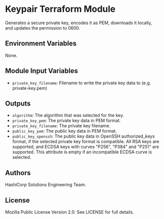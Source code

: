# Keypair Terraform Module

Generates a secure private key, encodes it as PEM, downloads it locally, and updates the permission to 0600.

## Environment Variables

None.

## Module Input Variables

- `private_key_filename`:  Filename to write the private key data to (e.g. private-key.pem)

## Outputs

- `algorithm`:  The algorithm that was selected for the key.
- `private_key_pem`:  The private key data in PEM format.
- `private_key_filename`:  The private key filename.
- `public_key_pem`:  The public key data in PEM format.
- `public_key_openssh`:  The public key data in OpenSSH authorized_keys format, if the selected private key format is compatible. All RSA keys are supported, and ECDSA keys with curves "P256", "P384" and "P251" are supported. This attribute is empty if an incompatible ECDSA curve is selected.

## Authors

HashiCorp Solutions Engineering Team.

## License

Mozilla Public License Version 2.0. See LICENSE for full details.
